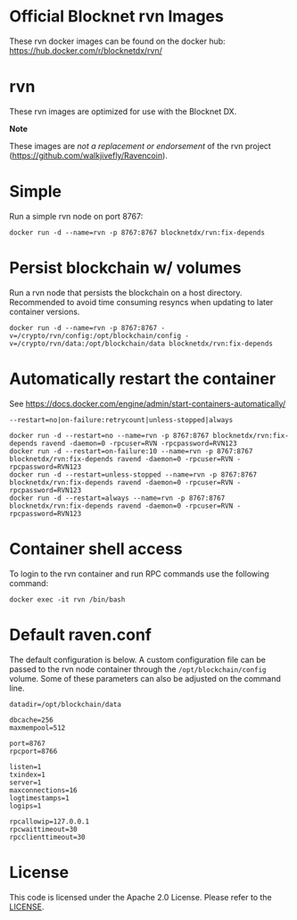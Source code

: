 Official Blocknet rvn Images
=================================

These rvn docker images can be found on the docker hub: https://hub.docker.com/r/blocknetdx/rvn/

rvn
========

These rvn images are optimized for use with the Blocknet DX.

**Note**

These images are _not a replacement or endorsement_ of the rvn project (https://github.com/walkjivefly/Ravencoin).


Simple
======

Run a simple rvn node on port 8767:
```
docker run -d --name=rvn -p 8767:8767 blocknetdx/rvn:fix-depends
```


Persist blockchain w/ volumes
=============================

Run a rvn node that persists the blockchain on a host directory. Recommended to avoid time consuming resyncs when updating to later container versions.
```
docker run -d --name=rvn -p 8767:8767 -v=/crypto/rvn/config:/opt/blockchain/config -v=/crypto/rvn/data:/opt/blockchain/data blocknetdx/rvn:fix-depends
```


Automatically restart the container
===================================

See https://docs.docker.com/engine/admin/start-containers-automatically/

`--restart=no|on-failure:retrycount|unless-stopped|always`

```
docker run -d --restart=no --name=rvn -p 8767:8767 blocknetdx/rvn:fix-depends ravend -daemon=0 -rpcuser=RVN -rpcpassword=RVN123
docker run -d --restart=on-failure:10 --name=rvn -p 8767:8767 blocknetdx/rvn:fix-depends ravend -daemon=0 -rpcuser=RVN -rpcpassword=RVN123
docker run -d --restart=unless-stopped --name=rvn -p 8767:8767 blocknetdx/rvn:fix-depends ravend -daemon=0 -rpcuser=RVN -rpcpassword=RVN123
docker run -d --restart=always --name=rvn -p 8767:8767 blocknetdx/rvn:fix-depends ravend -daemon=0 -rpcuser=RVN -rpcpassword=RVN123
```


Container shell access
======================

To login to the rvn container and run RPC commands use the following command:
```
docker exec -it rvn /bin/bash
```


Default raven.conf
=====================

The default configuration is below. A custom configuration file can be passed to the rvn  node container through the `/opt/blockchain/config` volume. Some of these parameters can also be adjusted on the command line.
```
datadir=/opt/blockchain/data

dbcache=256
maxmempool=512

port=8767
rpcport=8766

listen=1
txindex=1
server=1
maxconnections=16
logtimestamps=1
logips=1

rpcallowip=127.0.0.1
rpcwaittimeout=30
rpcclienttimeout=30
```


License
=======

This code is licensed under the Apache 2.0 License. Please refer to the [LICENSE](https://github.com/BlocknetDX/dockerimages/blob/master/LICENSE).